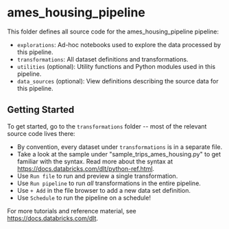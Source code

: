# ames_housing_pipeline

This folder defines all source code for the ames_housing_pipeline pipeline:

- `explorations`: Ad-hoc notebooks used to explore the data processed by this pipeline.
- `transformations`: All dataset definitions and transformations.
- `utilities` (optional): Utility functions and Python modules used in this pipeline.
- `data_sources` (optional): View definitions describing the source data for this pipeline.

## Getting Started

To get started, go to the `transformations` folder -- most of the relevant source code lives there:

* By convention, every dataset under `transformations` is in a separate file.
* Take a look at the sample under "sample_trips_ames_housing.py" to get familiar with the syntax.
  Read more about the syntax at https://docs.databricks.com/dlt/python-ref.html.
* Use `Run file` to run and preview a single transformation.
* Use `Run pipeline` to run _all_ transformations in the entire pipeline.
* Use `+ Add` in the file browser to add a new data set definition.
* Use `Schedule` to run the pipeline on a schedule!

For more tutorials and reference material, see https://docs.databricks.com/dlt.

